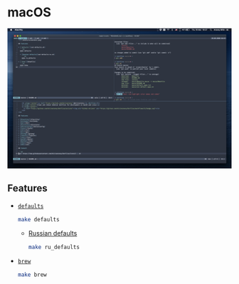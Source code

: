 # macOS

![](.assets/screenshot.png)

## Features

* [`defaults`](set-defaults.sh)
  ```sh
  make defaults
  ```
  * [Russian defaults](set-defaults-ru.sh)
    ```sh
    make ru_defaults
    ```
* [`brew`](Brewfile)
  ```sh
  make brew
  ```
